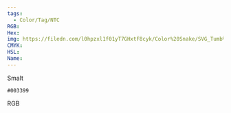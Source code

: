 ```yaml
---
tags:
  - Color/Tag/NTC
RGB:
Hex:
img: https://filedn.com/l0hpzxl1f01yT7GHxtF8cyk/Color%20Snake/SVG_Tumb%20Mass%20No%20Name/003399.svg
CMYK:
HSL:
Name:
---
```

Smalt
```palette
#003399
```
RGB
